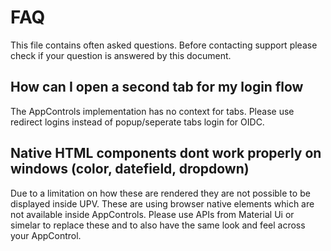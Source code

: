 # FAQ
This file contains often asked questions. Before contacting support please check if your question is answered by this document.
## How can I open a second tab for my login flow
The AppControls implementation has no context for tabs. Please use redirect logins instead of popup/seperate tabs login for OIDC.
## Native HTML components dont work properly on windows (color, datefield, dropdown)
Due to a limitation on how these are rendered they are not possible to be displayed inside UPV. These are using browser native elements which are not available inside AppControls. Please use APIs from Material Ui or simelar to replace these and to also have the same look and feel across your AppControl.